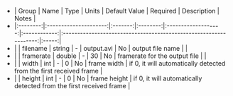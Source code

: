  * | Group    | Name                  | Type    | Units    | Default Value       | Required     | Description                                                       | Notes |
 * |:--------:|:---------------------:|:-------:|:--------:|:-------------------:|:------------:|:-----------------------------------------------------------------:|:-----:|
 * |          | filename              | string  | -        | output.avi          | No           | output file name                          |       |
 * |          | framerate             | double  | -        | 30                  | No           | framerate for the output file             |       |
 * |          | width                 | int     | -        | 0                   | No           | frame width                               | if 0, it will automatically detected from the first received frame |
 * |          | height                | int     | -        | 0                   | No           | frame height                              | if 0, it will automatically detected from the first received frame |
